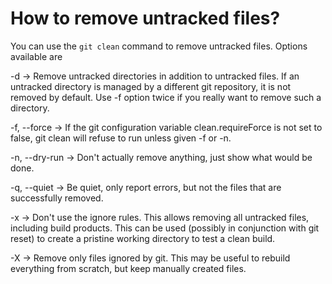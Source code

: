# How to remove untracked files?

You can use the `git clean` command to remove untracked files.
Options available are


-d -> Remove untracked directories in addition to untracked files. If an untracked directory is managed by a different git repository, it is not removed by default. Use -f option twice if you really want to remove such a directory.

-f, --force -> If the git configuration variable clean.requireForce is not set to false, git clean will refuse to run unless given -f or -n.

-n, --dry-run -> Don't actually remove anything, just show what would be done.

-q, --quiet -> Be quiet, only report errors, but not the files that are successfully removed.

-x -> Don't use the ignore rules. This allows removing all untracked files, including build products. This can be used (possibly in conjunction with git reset) to create a pristine working directory to test a clean build.

-X -> Remove only files ignored by git. This may be useful to rebuild everything from scratch, but keep manually created files.
